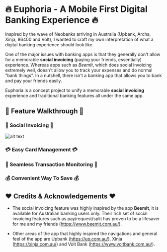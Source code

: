 # :fire: Euphoria - A Mobile First Digital Banking Experience :fire: 

Inspired by the wave of Neobanks arriving in Australia (Upbank, Archa, Xinja, 86400 and Volt), I wanted to craft my own  interpretation of what a digital banking experience should look like. 

One of the major issues with banking apps is that they generally don't allow for a memorable **social invoicing** (paying your friends, essentially) experience. Whereas apps such as *BeemIt*, which does social invoicing extremely well, doesn't allow you to track your expenses and do normal "bank things". In a nutshell, there isn't a banking app that allows you to bank and pay your friends easily.

Euphoria is a concept project to unify a memorable **social invoicing** experience and traditional banking features all under the same app.

## :running: Feature Walkthrough :running:

### :money_with_wings: Social Invoicing :money_with_wings:
![alt text](https://github.com/johnny-liaw/Euphoria/social_invoicing.gif "Social Payments")

### :credit_card: Easy Card Management :credit_card:

### :telescope: Seamless Transaction Monitoring :telescope:

### :moneybag: Convenient Way To Save :moneybag:



## :heart: Credits & Acknowledgements :heart:

- The social invoicing feature was highly inspired by the app **BeemIt**, it is available for Australian banking users only.  Their rich set of social invoicing features such as pay/request/split has proven to be a lifesaver for me and my friends (https://www.beemit.com.au/).

- Other areas of the app that highly inspired the navigations and general feel of the app are Upbank (https://up.com.au/), Xinja (https://xinja.com.au/) and Volt Bank (https://www.voltbank.com.au/).
